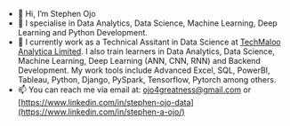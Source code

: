 - 👋 Hi, I’m Stephen Ojo
- 👀 I specialise in Data Analytics, Data Science, Machine Learning, Deep Learning and Python Development.
- 🌱 I currently work as a Technical Assitant in Data Science at [TechMaloo Analytica Limited](https://techmaloo.com/). I also train learners in Data Analytics, Data Science, Machine Learning, Deep Learning (ANN, CNN, RNN) and Backend Development. My work tools include Advanced Excel, SQL, PowerBI, Tableau, Python, Django, PySpark, Tensorflow, Pytorch among others.
- 📫 You can reach me via email at: ojo4greatness@gmail.com or [https://www.linkedin.com/in/stephen-ojo-data](https://www.linkedin.com/in/stephen-a-ojo/)

<!---
ojo4greatness/ojo4greatness is a ✨ special ✨ repository because its `README.md` (this file) appears on your GitHub profile.
You can click the Preview link to take a look at your changes.
--->
